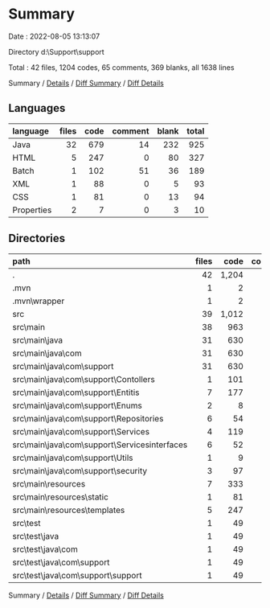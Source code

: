 # Summary

Date : 2022-08-05 13:13:07

Directory d:\\Support\\support

Total : 42 files,  1204 codes, 65 comments, 369 blanks, all 1638 lines

Summary / [Details](details.md) / [Diff Summary](diff.md) / [Diff Details](diff-details.md)

## Languages
| language | files | code | comment | blank | total |
| :--- | ---: | ---: | ---: | ---: | ---: |
| Java | 32 | 679 | 14 | 232 | 925 |
| HTML | 5 | 247 | 0 | 80 | 327 |
| Batch | 1 | 102 | 51 | 36 | 189 |
| XML | 1 | 88 | 0 | 5 | 93 |
| CSS | 1 | 81 | 0 | 13 | 94 |
| Properties | 2 | 7 | 0 | 3 | 10 |

## Directories
| path | files | code | comment | blank | total |
| :--- | ---: | ---: | ---: | ---: | ---: |
| . | 42 | 1,204 | 65 | 369 | 1,638 |
| .mvn | 1 | 2 | 0 | 1 | 3 |
| .mvn\\wrapper | 1 | 2 | 0 | 1 | 3 |
| src | 39 | 1,012 | 14 | 327 | 1,353 |
| src\\main | 38 | 963 | 14 | 316 | 1,293 |
| src\\main\\java | 31 | 630 | 14 | 221 | 865 |
| src\\main\\java\\com | 31 | 630 | 14 | 221 | 865 |
| src\\main\\java\\com\\support | 31 | 630 | 14 | 221 | 865 |
| src\\main\\java\\com\\support\\Contollers | 1 | 101 | 1 | 38 | 140 |
| src\\main\\java\\com\\support\\Entitis | 7 | 177 | 0 | 51 | 228 |
| src\\main\\java\\com\\support\\Enums | 2 | 8 | 0 | 4 | 12 |
| src\\main\\java\\com\\support\\Repositories | 6 | 54 | 0 | 24 | 78 |
| src\\main\\java\\com\\support\\Services | 4 | 119 | 3 | 50 | 172 |
| src\\main\\java\\com\\support\\Servicesinterfaces | 6 | 52 | 0 | 22 | 74 |
| src\\main\\java\\com\\support\\Utils | 1 | 9 | 0 | 3 | 12 |
| src\\main\\java\\com\\support\\security | 3 | 97 | 10 | 27 | 134 |
| src\\main\\resources | 7 | 333 | 0 | 95 | 428 |
| src\\main\\resources\\static | 1 | 81 | 0 | 13 | 94 |
| src\\main\\resources\\templates | 5 | 247 | 0 | 80 | 327 |
| src\\test | 1 | 49 | 0 | 11 | 60 |
| src\\test\\java | 1 | 49 | 0 | 11 | 60 |
| src\\test\\java\\com | 1 | 49 | 0 | 11 | 60 |
| src\\test\\java\\com\\support | 1 | 49 | 0 | 11 | 60 |
| src\\test\\java\\com\\support\\support | 1 | 49 | 0 | 11 | 60 |

Summary / [Details](details.md) / [Diff Summary](diff.md) / [Diff Details](diff-details.md)